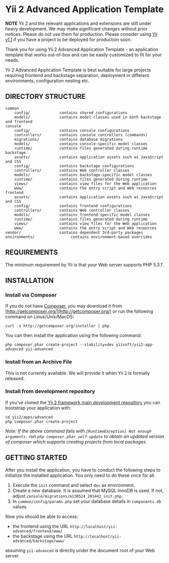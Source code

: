 Yii 2 Advanced Application Template
===================================

**NOTE** Yii 2 and the relevant applications and extensions are still under heavy
development. We may make significant changes without prior notices. Please do not
use them for production. Please consider using [Yii v1.1](https://github.com/yiisoft/yii)
if you have a project to be deployed for production soon.


Thank you for using Yii 2 Advanced Application Template - an application template
that works out-of-box and can be easily customized to fit for your needs.

Yii 2 Advanced Application Template is best suitable for large projects requiring frontend and backstage separation,
deployment in different environments, configuration nesting etc.


DIRECTORY STRUCTURE
-------------------

```
common
	config/             contains shared configurations
	models/             contains model classes used in both backstage and frontend
console
	config/             contains console configurations
	controllers/        contains console controllers (commands)
	migrations/         contains database migrations
	models/             contains console-specific model classes
	runtime/            contains files generated during runtime
backstage
	assets/             contains application assets such as JavaScript and CSS
	config/             contains backstage configurations
	controllers/        contains Web controller classes
	models/             contains backstage-specific model classes
	runtime/            contains files generated during runtime
	views/              contains view files for the Web application
	www/                contains the entry script and Web resources
frontend
	assets/             contains application assets such as JavaScript and CSS
	config/             contains frontend configurations
	controllers/        contains Web controller classes
	models/             contains frontend-specific model classes
	runtime/            contains files generated during runtime
	views/              contains view files for the Web application
	www/                contains the entry script and Web resources
vendor/                 contains dependent 3rd-party packages
environments/                contains environment-based overrides
```



REQUIREMENTS
------------

The minimum requirement by Yii is that your Web server supports PHP 5.3.?.


INSTALLATION
------------

### Install via Composer

If you do not have [Composer](http://getcomposer.org/), you may download it from
[http://getcomposer.org/](http://getcomposer.org/) or run the following command on Linux/Unix/MacOS:

~~~
curl -s http://getcomposer.org/installer | php
~~~

You can then install the application using the following command:

~~~
php composer.phar create-project --stability=dev yiisoft/yii2-app-advanced yii-advanced
~~~


### Install from an Archive File

This is not currently available. We will provide it when Yii 2 is formally released.


### Install from development repository

If you've cloned the [Yii 2 framework main development repository](https://github.com/yiisoft/yii2) you
can bootstrap your application with:

~~~
cd yii2/apps/advanced
php composer.phar create-project
~~~

*Note: If the above command fails with `[RuntimeException] Not enough arguments.` run
`php composer.phar self-update` to obtain an updated version of composer which supports creating projects
from local packages.*


GETTING STARTED
---------------

After you install the application, you have to conduct the following steps to initialize
the installed application. You only need to do these once for all.

1. Execute the `init` command and select `dev` as environment.
2. Create a new database. It is assumed that MySQL InnoDB is used. If not, adjust `console/migrations/m130524_201442_init.php`.
3. In `common/config/params.php` set your database details in `components.db` values.

Now you should be able to access:

- the frontend using the URL `http://localhost/yii-advanced/frontend/www/`
- the backstage using the URL `http://localhost/yii-advanced/backstage/www/`

assuming `yii-advanced` is directly under the document root of your Web server.

